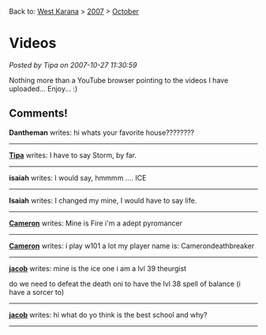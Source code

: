 Back to: [West Karana](/posts/westkarana.md) > [2007](/posts/2007/westkarana.md) > [October](./westkarana.md)
# Videos

*Posted by Tipa on 2007-10-27 11:30:59*

Nothing more than a YouTube browser pointing to the videos I have uploaded... Enjoy... :)



## Comments!

**Dantheman** writes: hi whats your favorite house????????

---

**[Tipa](https://chasingdings.com)** writes: I have to say Storm, by far.

---

**isaiah** writes: I would say, hmmmm .... ICE

---

**Isaiah** writes: I changed my mine, I would have to say life.

---

**[Cameron](http://westkarana)** writes: Mine is Fire i'm a adept pyromancer

---

**[Cameron](http://westkarana)** writes: i play w101 a lot my player name is: Camerondeathbreaker

---

**[jacob](http://wizard101.com)** writes: mine is the ice one i am a lvl 39 theurgist

do we need to defeat the death oni to have the lvl 38 spell of balance (i have a sorcer to)

---

**[jacob](http://wizard101.com)** writes: hi what do yo think is the best school and why?

---

